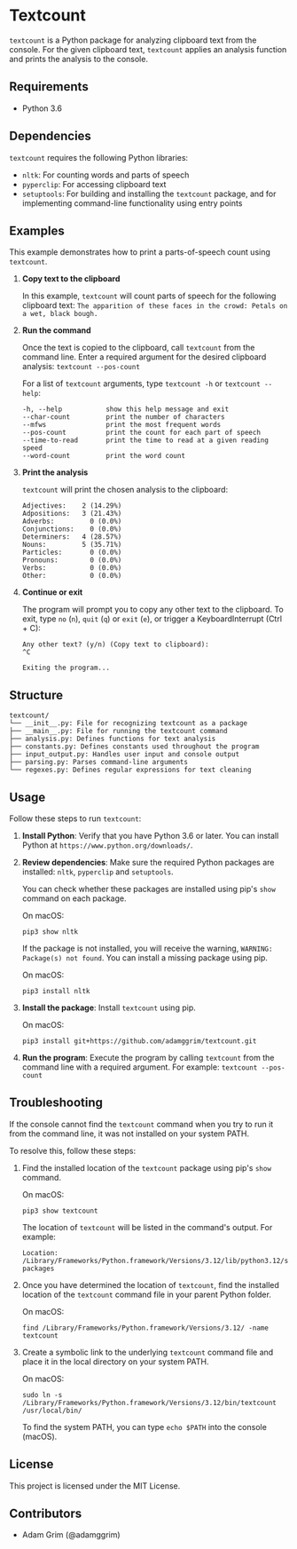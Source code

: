 # Textcount

`textcount` is a Python package for analyzing clipboard text from the console. For the given clipboard text, `textcount` applies an analysis function and prints the analysis to the console.

## Requirements

- Python 3.6

## Dependencies

`textcount` requires the following Python libraries:

- `nltk`: For counting words and parts of speech
- `pyperclip`: For accessing clipboard text
- `setuptools`: For building and installing the `textcount` package, and for implementing command-line functionality using entry points

## Examples

This example demonstrates how to print a parts-of-speech count using `textcount`.

1. **Copy text to the clipboard**

    In this example, `textcount` will count parts of speech for the following clipboard text: `The apparition of these faces in the crowd: Petals on a wet, black bough.`

2. **Run the command**

    Once the text is copied to the clipboard, call `textcount` from the command line. Enter a required argument for the desired clipboard analysis: `textcount --pos-count`

    For a list of `textcount` arguments, type `textcount -h` or `textcount --help`:
    ```
    -h, --help           show this help message and exit
    --char-count         print the number of characters
    --mfws               print the most frequent words
    --pos-count          print the count for each part of speech
    --time-to-read       print the time to read at a given reading speed
    --word-count         print the word count
    ```

3. **Print the analysis**

    `textcount` will print the chosen analysis to the clipboard:

    ```
    Adjectives:    2 (14.29%)
    Adpositions:   3 (21.43%)
    Adverbs:         0 (0.0%)
    Conjunctions:    0 (0.0%)
    Determiners:   4 (28.57%)
    Nouns:         5 (35.71%)
    Particles:       0 (0.0%)
    Pronouns:        0 (0.0%)
    Verbs:           0 (0.0%)
    Other:           0 (0.0%)
    ```

4. **Continue or exit**

    The program will prompt you to copy any other text to the clipboard. To exit, type `no` (`n`), `quit` (`q`) or `exit` (`e`), or trigger a KeyboardInterrupt (Ctrl + C):

    ```
    Any other text? (y/n) (Copy text to clipboard):
    ^C

    Exiting the program...
    ```

## Structure

```
textcount/
└── __init__.py: File for recognizing textcount as a package
├── __main__.py: File for running the textcount command
├── analysis.py: Defines functions for text analysis
├── constants.py: Defines constants used throughout the program
├── input_output.py: Handles user input and console output
├── parsing.py: Parses command-line arguments
└── regexes.py: Defines regular expressions for text cleaning
```

## Usage

Follow these steps to run `textcount`:

1. **Install Python**: Verify that you have Python 3.6 or later. You can install Python at `https://www.python.org/downloads/`.
2. **Review dependencies**: Make sure the required Python packages are installed: `nltk`, `pyperclip` and `setuptools`.

    You can check whether these packages are installed using pip's `show` command on each package.

    On macOS:
    ```
    pip3 show nltk
    ```

    If the package is not installed, you will receive the warning, `WARNING: Package(s) not found`. You can install a missing package using pip.

    On macOS:
    ```
    pip3 install nltk
    ```

3. **Install the package**: Install `textcount` using pip.

    On macOS:

    ```
    pip3 install git+https://github.com/adamggrim/textcount.git
    ```

4. **Run the program**: Execute the program by calling `textcount` from the command line with a required argument. For example: `textcount --pos-count`

## Troubleshooting

If the console cannot find the `textcount` command when you try to run it from the command line, it was not installed on your system PATH.

To resolve this, follow these steps:

1. Find the installed location of the `textcount` package using pip's `show` command.

    On macOS:
    ```
    pip3 show textcount
    ```

    The location of `textcount` will be listed in the command's output. For example:
    ```
    Location: /Library/Frameworks/Python.framework/Versions/3.12/lib/python3.12/site-packages
    ```

2. Once you have determined the location of `textcount`, find the installed location of the `textcount` command file in your parent Python folder.

    On macOS:
    ```
    find /Library/Frameworks/Python.framework/Versions/3.12/ -name textcount
    ```

3. Create a symbolic link to the underlying `textcount` command file and place it in the local directory on your system PATH.

    On macOS:

    ```
    sudo ln -s /Library/Frameworks/Python.framework/Versions/3.12/bin/textcount /usr/local/bin/
    ```

    To find the system PATH, you can type `echo $PATH` into the console (macOS).

## License

This project is licensed under the MIT License.

## Contributors

- Adam Grim (@adamggrim)